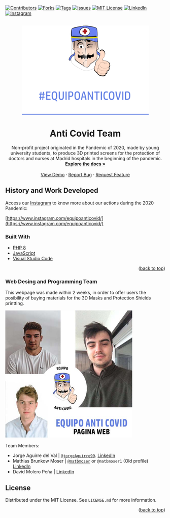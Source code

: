 <div id="top"></div>

[![Contributors][contributors-shield]][contributors-url]
[![Forks][forks-shield]][forks-url]
[![Tags][tags-shield]][tags-url]
[![Issues][issues-shield]][issues-url]
[![MIT License][license-shield]][license-url]
[![LinkedIn][linkedin-shield]][linkedin-url]
[![Instagram][instagram-shield]][instagram-url]



<!-- PROJECT LOGO -->
<br />
<div align="center">
  <a href="https://github.com/matbmoser/AntiCovidTeam">
    <img src="media/img/central_logo.png" alt="Logo" width="400" height="280">
  </a>

  <h1 align="center">Anti Covid Team</h1>

  <p align="center">
    Non-profit project originated in the Pandemic of 2020, made by young university students, to produce 3D printed screens for the protection of doctors and nurses at Madrid hospitals in the beginning of the pandemic.
    <br />
    <a href="https://github.com/matbmoser/AntiCovidTeam"><strong>Explore the docs »</strong></a>
    <br />
    <br />
    <a href="https://github.com/matbmoser/AntiCovidTeam">View Demo</a>
    ·
    <a href="https://github.com/matbmoser/AntiCovidTeam/issues">Report Bug</a>
    ·
    <a href="https://github.com/matbmoser/AntiCovidTeam/issues">Request Feature</a>
  </p>
</div>

## History and Work Developed

Access our [Instagram](https://www.instagram.com/equipoanticovid/) to know more about our actions during the 2020 Pandemic:

[https://www.instagram.com/equipoanticovid/](https://www.instagram.com/equipoanticovid/)

### Built With

* [PHP 8](https://www.php.net/releases/8.0)
* [JavaScript](https://www.javascript.com/)
* [Visual Studio Code](https://code.visualstudio.com/)

<p align="right">(<a href="#top">back to top</a>)</p>

### Web Desing and Programming Team

This webpage was made within 2 weeks, in order to offer users the posibility of buying materials for the 3D Masks and Protection Shields printting.

<img src="media/img/WEBANTICOVID.jpg" alt="Logo" width="400" height="400">

Team Members:

* Jorge Aguirre del Val | [`@jorgeAguirre99`](https://github.com/jorgeAguirre99). [LinkedIn](https://www.linkedin.com/in/jorge-aguirre-del-val-a555ba182/)
* Mathias Brunkow Moser | [`@matbmoser`](https://github.com/matbmoser) or `@matbmoser1` (Old profile) [LinkedIn](https://www.linkedin.com/in/mathias-brunkow-moser/)
* David Molero Peña | [LinkedIn](https://www.linkedin.com/in/davidmolerope%C3%B1a/)

<!-- LICENSE -->
## License

Distributed under the MIT License. See `LICENSE.md` for more information.

<p align="right">(<a href="#top">back to top</a>)</p>




<!-- MARKDOWN LINKS & IMAGES -->
<!-- https://www.markdownguide.org/basic-syntax/#reference-style-links -->
[contributors-shield]: https://img.shields.io/github/contributors/matbmoser/AntiCovidTeam.svg?style=for-the-badge
[contributors-url]: https://github.com/matbmoser/AntiCovidTeam/graphs/contributors
[forks-shield]: https://img.shields.io/github/forks/matbmoser/AntiCovidTeam.svg?style=for-the-badge
[forks-url]: https://github.com/github_username/AntiCovidTeam/network/members
[tags-shield]: https://img.shields.io/github/v/tag/matbmoser/AntiCovidTeam.svg?sort=semver&style=for-the-badge
[tags-url]: https://github.com/matbmoser/AntiCovidTeam/tags
[issues-shield]: https://img.shields.io/github/issues/matbmoser/AntiCovidTeam.svg?style=for-the-badge
[issues-url]: https://github.com/matbmoser/AntiCovidTeam/issues
[license-shield]: https://img.shields.io/github/license/matbmoser/AntiCovidTeam.svg?style=for-the-badge
[license-url]: https://github.com/matbmoser/AntiCovidTeam/blob/master/LICENSE.md
[linkedin-shield]: https://img.shields.io/badge/-LinkedIn-black.svg?style=for-the-badge&logo=linkedin&colorB=555
[linkedin-url]: https://linkedin.com/in/mathias-brunkow-moser
[instagram-shield]: https://img.shields.io/badge/-Instagram-white.svg?style=for-the-badge&logo=Instagram
[instagram-url]: https://www.instagram.com/equipoanticovid/
[product-screenshot]: images/screenshot.png
